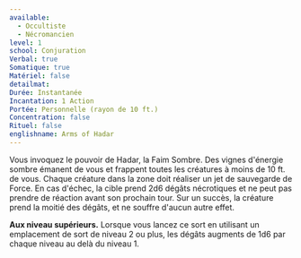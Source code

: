 ```yaml
---
available:
  - Occultiste
  - Nécromancien
level: 1
school: Conjuration
Verbal: true
Somatique: true
Matériel: false
detailmat: 
Durée: Instantanée
Incantation: 1 Action
Portée: Personnelle (rayon de 10 ft.)
Concentration: false
Rituel: false
englishname: Arms of Hadar
---
```

Vous invoquez le pouvoir de Hadar, la Faim Sombre. Des vignes d'énergie sombre émanent de vous et frappent toutes les créatures à moins de 10 ft. de vous. Chaque créature dans la zone doit réaliser un jet de sauvegarde de Force. En cas d'échec, la cible prend 2d6 dégâts nécrotiques et ne peut pas prendre de réaction avant son prochain tour. Sur un succès, la créature prend la moitié des dégâts, et ne souffre d'aucun autre effet.

**Aux niveau supérieurs.** Lorsque vous lancez ce sort en utilisant un emplacement de sort de niveau 2 ou plus, les dégâts augments de 1d6 par chaque niveau au delà du niveau 1.
